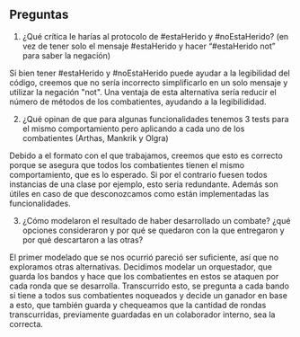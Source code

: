 ## Preguntas

1. ¿Qué crítica le harías al protocolo de #estaHerido y #noEstaHerido? (en vez de tener solo el mensaje #estaHerido y hacer “#estaHerido not” para saber la negación)

Si bien tener #estaHerido y #noEstaHerido puede ayudar a la legibilidad del código, creemos que no sería incorrecto simplificarlo en un solo mensaje y utilizar la negación "not". Una ventaja de esta alternativa sería reducir el número de métodos de los combatientes, ayudando a la legibilididad.

2. ¿Qué opinan de que para algunas funcionalidades tenemos 3 tests para el mismo comportamiento pero aplicando a cada uno de los combatientes (Arthas, Mankrik y Olgra)

Debido a el formato con el que trabajamos, creemos que esto es correcto porque se asegura que todos los combatientes tienen el mismo comportamiento, que es lo esperado. Si por el contrario fuesen todos instancias de una clase por ejemplo, esto seria redundante. Además son útiles en caso de que desconozcamos como están implementadas las funcionalidades.
 
3. ¿Cómo modelaron el resultado de haber desarrollado un combate? ¿qué opciones consideraron y por qué se quedaron con la que entregaron y por qué descartaron a las otras?
 
El primer modelado que se nos ocurrió pareció ser suficiente, así que no exploramos otras alternativas. Decidimos modelar un orquestador, que guarda los bandos y hace que los combatientes en estos se ataquen por cada ronda que se desarrolla.  Transcurrido esto, se pregunta a cada bando si tiene a todos sus combatientes noqueados y decide un ganador en base a esto, que también guarda y chequeamos que la cantidad de rondas transcurridas, previamente guardadas en un colaborador interno, sea la correcta.
